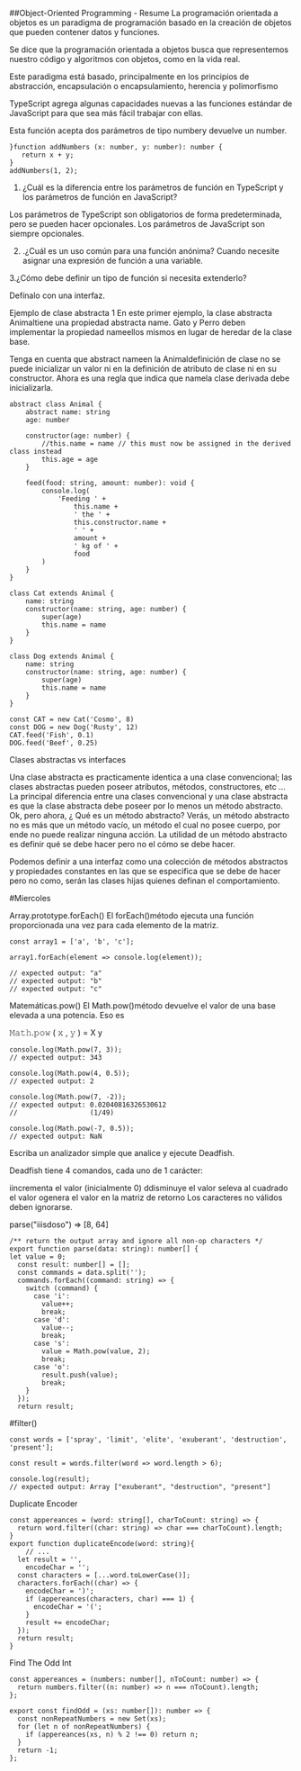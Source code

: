 ##Object-Oriented Programming - Resume
La programación orientada a objetos es un paradigma de programación basado en la creación de objetos que pueden contener datos y funciones.

Se dice que la programación orientada a objetos busca que representemos nuestro código y algoritmos con objetos, como en la vida real.

Este paradigma está basado, principalmente en los principios de abstracción, encapsulación o encapsulamiento, herencia y polimorfismo

TypeScript agrega algunas capacidades nuevas a las funciones estándar de JavaScript para que sea más fácil trabajar con ellas.

Esta función acepta dos parámetros de tipo numbery devuelve un number.
```
}function addNumbers (x: number, y: number): number {
   return x + y;
}
addNumbers(1, 2);
```

1. ¿Cuál es la diferencia entre los parámetros de función en TypeScript y los parámetros de función en JavaScript?

Los parámetros de TypeScript son obligatorios de forma predeterminada, pero se pueden hacer opcionales. Los parámetros de JavaScript son siempre opcionales.

2. .¿Cuál es un uso común para una función anónima?
Cuando necesite asignar una expresión de función a una variable.

3.¿Cómo debe definir un tipo de función si necesita extenderlo?

Defínalo con una interfaz.


Ejemplo de clase abstracta 1
En este primer ejemplo, la clase abstracta Animaltiene una propiedad abstracta name. Gato y Perro deben implementar la propiedad nameellos mismos en lugar de heredar de la clase base.

Tenga en cuenta que abstract nameen la Animaldefinición de clase no se puede inicializar un valor ni en la definición de atributo de clase ni en su constructor. Ahora es una regla que indica que namela clase derivada debe inicializarla.

```
abstract class Animal {
    abstract name: string
    age: number

    constructor(age: number) {
        //this.name = name // this must now be assigned in the derived class instead
        this.age = age
    }

    feed(food: string, amount: number): void {
        console.log(
            'Feeding ' +
                this.name +
                ' the ' +
                this.constructor.name +
                ' ' +
                amount +
                ' kg of ' +
                food
        )
    }
}

class Cat extends Animal {
    name: string
    constructor(name: string, age: number) {
        super(age)
        this.name = name
    }
}

class Dog extends Animal {
    name: string
    constructor(name: string, age: number) {
        super(age)
        this.name = name
    }
}

const CAT = new Cat('Cosmo', 8)
const DOG = new Dog('Rusty', 12)
CAT.feed('Fish', 0.1)
DOG.feed('Beef', 0.25)
```

Clases abstractas vs interfaces

Una clase abstracta es practicamente identica a una clase convencional; las clases abstractas pueden poseer atributos, métodos, constructores, etc ... La principal diferencia entre una clases convencional y una clase abstracta es que la clase abstracta debe poseer por lo menos un método abstracto. Ok, pero ahora, ¿ Qué es un método abstracto? Verás, un método abstracto no es más que un método vacío, un método el cual no posee cuerpo, por ende no puede realizar ninguna acción. La utilidad de un método abstracto es definir qué se debe hacer pero no el cómo se debe hacer.

Podemos definir a una interfaz como una colección de métodos abstractos y propiedades constantes en las que se especifica que se debe de hacer pero no como, serán las clases hijas quienes definan el comportamiento.

#Miercoles

Array.prototype.forEach()
El forEach()método ejecuta una función proporcionada una vez para cada elemento de la matriz.
```
const array1 = ['a', 'b', 'c'];

array1.forEach(element => console.log(element));

// expected output: "a"
// expected output: "b"
// expected output: "c"
```

Matemáticas.pow()
El Math.pow()método devuelve el valor de una base elevada a una potencia. Eso es

𝙼𝚊𝚝𝚑.𝚙𝚘𝚠 ( 𝚡 , 𝚢 ) = X y
```
console.log(Math.pow(7, 3));
// expected output: 343

console.log(Math.pow(4, 0.5));
// expected output: 2

console.log(Math.pow(7, -2));
// expected output: 0.02040816326530612
//                  (1/49)

console.log(Math.pow(-7, 0.5));
// expected output: NaN
```
Escriba un analizador simple que analice y ejecute Deadfish.

Deadfish tiene 4 comandos, cada uno de 1 carácter:

iincrementa el valor (inicialmente 0)
ddisminuye el valor
seleva al cuadrado el valor
ogenera el valor en la matriz de retorno
Los caracteres no válidos deben ignorarse.

parse("iiisdoso") => [8, 64]
```
/** return the output array and ignore all non-op characters */
export function parse(data: string): number[] {
let value = 0;
  const result: number[] = [];
  const commands = data.split('');
  commands.forEach((command: string) => {
    switch (command) {
      case 'i':
        value++;
        break;
      case 'd':
        value--;
        break;
      case 's':
        value = Math.pow(value, 2);
        break;
      case 'o':
        result.push(value);
        break;
    }
  });
  return result;  
```



#filter()
```
const words = ['spray', 'limit', 'elite', 'exuberant', 'destruction', 'present'];

const result = words.filter(word => word.length > 6);

console.log(result);
// expected output: Array ["exuberant", "destruction", "present"]
```

Duplicate Encoder
```
const appereances = (word: string[], charToCount: string) => {
  return word.filter((char: string) => char === charToCount).length;
}
export function duplicateEncode(word: string){
    // ...
  let result = '',
    encodeChar = '';
  const characters = [...word.toLowerCase()];
  characters.forEach((char) => {
    encodeChar = ')';
    if (appereances(characters, char) === 1) {
      encodeChar = '(';
    }
    result += encodeChar;
  });
  return result;
}
```

Find The Odd Int

```
const appereances = (numbers: number[], nToCount: number) => {
  return numbers.filter((n: number) => n === nToCount).length;
};

export const findOdd = (xs: number[]): number => {
  const nonRepeatNumbers = new Set(xs);
  for (let n of nonRepeatNumbers) {
    if (appereances(xs, n) % 2 !== 0) return n;
  }
  return -1;
};
```


